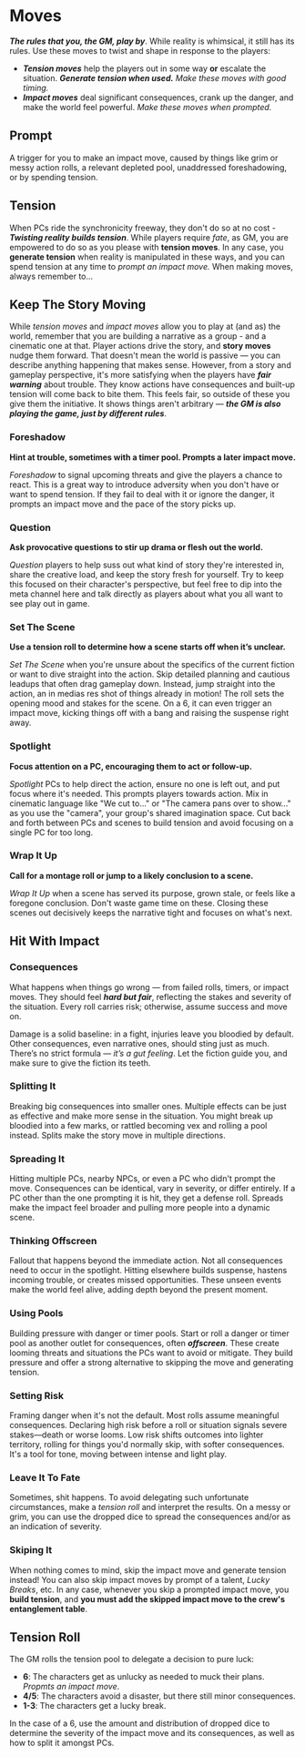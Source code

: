 # Moves

**_The rules that you, the GM, play by_**. While reality is whimsical, it still has its rules. Use these moves to twist and shape in response to the players:

- **_Tension moves_** help the players out in some way **or** escalate the situation. **_Generate tension when used._** _Make these moves with good timing._
- **_Impact moves_** deal significant consequences, crank up the danger, and make the world feel powerful. _Make these moves when prompted._

## Prompt

A trigger for you to make an impact move, caused by things like grim or messy action rolls, a relevant depleted pool, unaddressed foreshadowing, or by spending tension.

## Tension

When PCs ride the synchronicity freeway, they don't do so at no cost - **_Twisting reality builds tension_**. While players require _fate_, as GM, you are empowered to do so as you please with **tension moves**. In any case, you **generate tension** when reality is manipulated in these ways, and you can spend tension at any time to _prompt an impact move._ When making moves, always remember to...

## Keep The Story Moving

While _tension moves_ and _impact moves_ allow you to play at (and as) the world, remember that you are building a narrative as a group - and a cinematic one at that. Player actions drive the story, and **story moves** nudge them forward. That doesn't mean the world is passive — you can describe anything happening that makes sense. However, from a story and gameplay perspective, it's more satisfying when the players have **_fair warning_** about trouble. They know actions have consequences and built-up tension will come back to bite them. This feels fair, so outside of these you give them the initiative. It shows things aren't arbitrary — **_the GM is also playing the game, just by different rules_**.

### Foreshadow

**Hint at trouble, sometimes with a timer pool. Prompts a later impact move.**

_Foreshadow_ to signal upcoming threats and give the players a chance to react. This is a great way to introduce adversity when you don't have or want to spend tension. If they fail to deal with it or ignore the danger, it prompts an impact move and the pace of the story picks up.

### Question

**Ask provocative questions to stir up drama or flesh out the world.**

_Question_ players to help suss out what kind of story they're interested in, share the creative load, and keep the story fresh for yourself. Try to keep this focused on their character's perspective, but feel free to dip into the meta channel here and talk directly as players about what you all want to see play out in game.

### Set The Scene

**Use a tension roll to determine how a scene starts off when it’s unclear.**

_Set The Scene_ when you're unsure about the specifics of the current fiction or want to dive straight into the action. Skip detailed planning and cautious leadups that often drag gameplay down. Instead, jump straight into the action, an in medias res shot of things already in motion! The roll sets the opening mood and stakes for the scene. On a 6, it can even trigger an impact move, kicking things off with a bang and raising the suspense right away.

### Spotlight

**Focus attention on a PC, encouraging them to act or follow-up.**

_Spotlight_ PCs to help direct the action, ensure no one is left out, and put focus where it's needed. This prompts players towards action. Mix in cinematic language like "We cut to..." or "The camera pans over to show..." as you use the "camera", your group's shared imagination space. Cut back and forth between PCs and scenes to build tension and avoid focusing on a single PC for too long.

### Wrap It Up

**Call for a montage roll or jump to a likely conclusion to a scene.**

_Wrap It Up_ when a scene has served its purpose, grown stale, or feels like a foregone conclusion. Don't waste game time on these. Closing these scenes out decisively keeps the narrative tight and focuses on what's next.

## Hit With Impact

### Consequences

What happens when things go wrong — from failed rolls, timers, or impact moves. They should feel **_hard but fair_**, reflecting the stakes and severity of the situation. Every roll carries risk; otherwise, assume success and move on.

Damage is a solid baseline: in a fight, injuries leave you bloodied by default. Other consequences, even narrative ones, should sting just as much. There’s no strict formula — _it’s a gut feeling_. Let the fiction guide you, and make sure to give the fiction its teeth.

### Splitting It

Breaking big consequences into smaller ones. Multiple effects can be just as effective and make more sense in the situation. You might break up bloodied into a few marks, or rattled becoming vex and rolling a pool instead. Splits make the story move in multiple directions.

### Spreading It

Hitting multiple PCs, nearby NPCs, or even a PC who didn't prompt the move. Consequences can be identical, vary in severity, or differ entirely. If a PC other than the one prompting it is hit, they get a defense roll. Spreads make the impact feel broader and pulling more people into a dynamic scene.

### Thinking Offscreen

Fallout that happens beyond the immediate action. Not all consequences need to occur in the spotlight. Hitting elsewhere builds suspense, hastens incoming trouble, or creates missed opportunities. These unseen events make the world feel alive, adding depth beyond the present moment.

### Using Pools

Building pressure with danger or timer pools. Start or roll a danger or timer pool as another outlet for consequences, often **_offscreen_**. These create looming threats and situations the PCs want to avoid or mitigate. They build pressure and offer a strong alternative to skipping the move and generating tension.

### Setting Risk

Framing danger when it's not the default. Most rolls assume meaningful consequences. Declaring high risk before a roll or situation signals severe stakes—death or worse looms. Low risk shifts outcomes into lighter territory, rolling for things you'd normally skip, with softer consequences. It's a tool for tone, moving between intense and light play.

### Leave It To Fate

Sometimes, shit happens. To avoid delegating such unfortunate circumstances, make a _tension roll_ and interpret the results. On a messy or grim, you can use the dropped dice to spread the consequences and/or as an indication of severity.

### Skiping It

When nothing comes to mind, skip the impact move and generate tension instead! You can also skip impact moves by prompt of a talent, _Lucky Breaks_, etc. In any case, whenever you skip a prompted impact move, you **build tension**, and **you must add the skipped impact move to the crew's entanglement table**.

## Tension Roll

The GM rolls the tension pool to delegate a decision to pure luck:

- **6**: The characters get as unlucky as needed to muck their plans. _Propmts an impact move_.
- **4/5**: The characters avoid a disaster, but there still minor consequences.
- **1-3**: The characters get a lucky break.

In the case of a 6, use the amount and distribution of dropped dice to determine the severity of the impact move and its consequences, as well as how to split it amongst PCs.
